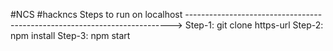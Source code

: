 #NCS #hackncs
Steps to run on localhost -------------------------------------------------------------------------->
Step-1: git clone https-url
Step-2: npm install
Step-3: npm start
